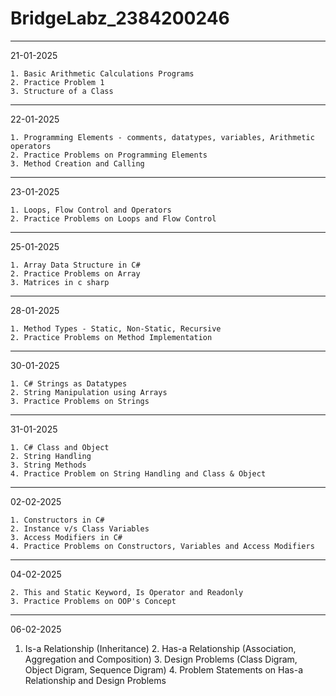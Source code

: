 # BridgeLabz_2384200246
---------------------------------------------------------------------------------------------------------------------
21-01-2025

	1. Basic Arithmetic Calculations Programs
	2. Practice Problem 1
	3. Structure of a Class
---------------------------------------------------------------------------------------------------------------------
22-01-2025

	1. Programming Elements - comments, datatypes, variables, Arithmetic operators 
	2. Practice Problems on Programming Elements
	3. Method Creation and Calling
---------------------------------------------------------------------------------------------------------------------
23-01-2025

	1. Loops, Flow Control and Operators
	2. Practice Problems on Loops and Flow Control
---------------------------------------------------------------------------------------------------------------------
25-01-2025

	1. Array Data Structure in C#
	2. Practice Problems on Array
	3. Matrices in c sharp
---------------------------------------------------------------------------------------------------------------------
28-01-2025

	1. Method Types - Static, Non-Static, Recursive
	2. Practice Problems on Method Implementation 
---------------------------------------------------------------------------------------------------------------------
30-01-2025

	1. C# Strings as Datatypes
	2. String Manipulation using Arrays
	3. Practice Problems on Strings
---------------------------------------------------------------------------------------------------------------------
31-01-2025

	1. C# Class and Object
	2. String Handling
	3. String Methods
	4. Practice Problem on String Handling and Class & Object
---------------------------------------------------------------------------------------------------------------------
02-02-2025

	1. Constructors in C#
	2. Instance v/s Class Variables
	3. Access Modifiers in C#
	4. Practice Problems on Constructors, Variables and Access Modifiers
---------------------------------------------------------------------------------------------------------------------
04-02-2025

	2. This and Static Keyword, Is Operator and Readonly
	3. Practice Problems on OOP's Concept
---------------------------------------------------------------------------------------------------------------------
06-02-2025

  1. Is-a Relationship (Inheritance)
	2. Has-a Relationship (Association, Aggregation and Composition)
	3. Design Problems (Class Digram, Object Digram, Sequence Digram)
	4. Problem Statements on Has-a Relationship and Design Problems
